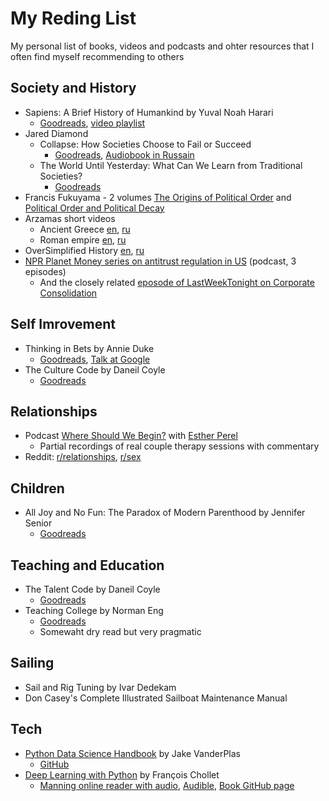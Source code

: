 # My Reding List
My personal list of books, videos and podcasts and ohter resources that I often find myself recommending to others


## Society and History
 - Sapiens: A Brief History of Humankind by Yuval Noah Harari
   - [Goodreads](https://www.goodreads.com/book/show/23692271-sapiens), [video playlist](https://www.youtube.com/watch?v=xQ4eg7Zj5OY&list=PLE-kxvSEhkzDEmLQx3RE09aKO4WS-M84t&index=4)
 - Jared Diamond
   - Collapse: How Societies Choose to Fail or Succeed
     - [Goodreads](https://www.goodreads.com/book/show/475.Collapse), [Audiobook in Russain](https://www.litres.ru/dzhared-m-daymond/kollaps-pochemu-odni-obschestva-prihodyat-k-procvetaniu-a-drugie-k-gibeli-22166043/)
   - The World Until Yesterday: What Can We Learn from Traditional Societies? 
     - [Goodreads](https://www.goodreads.com/book/show/15766601-the-world-until-yesterday)
 - Francis Fukuyama - 2 volumes [The Origins of Political Order](https://www.goodreads.com/book/show/9704856-the-origins-of-political-order) and [Political Order and Political Decay](https://www.goodreads.com/book/show/20575435-political-order-and-political-decay)
 - Arzamas short videos
   - Ancient Greece [en](https://www.youtube.com/watch?v=gFRxmi4uCGo), [ru](https://www.youtube.com/watch?v=LJdhEpJ03Ug)
   - Roman empire [en](https://www.youtube.com/watch?v=46ZXl-V4qwY&t=74s), [ru](https://www.youtube.com/watch?v=LqB2pZXEfO4)
 - OverSimplified History [en](https://www.youtube.com/watch?v=dHSQAEam2yc&list=PLQw_XrMliWVYSc66IpEnrr1MxCxy0H1SH), [ru](https://www.youtube.com/watch?v=b4PaJoT0Vrk&list=PLXqw_bOXdl5Va11yj3LHzI7WpakXbo05I)
 - [NPR Planet Money series on antitrust regulation in US](https://www.npr.org/sections/money/2019/03/20/704426033/antitrust-in-america) (podcast, 3 episodes)
    - And the closely related [eposode of LastWeekTonight on Corporate Consolidation](https://www.youtube.com/watch?v=00wQYmvfhn4)

## Self Imrovement
  - Thinking in Bets by Annie Duke
    - [Goodreads](https://www.goodreads.com/book/show/35957157-thinking-in-bets), [Talk at Google](https://www.youtube.com/watch?v=uYNsSeYjkp4)
  - The Culture Code by Daneil Coyle
    - [Goodreads](https://www.goodreads.com/book/show/33517721-the-culture-code)

## Relationships
 - Podcast [Where Should We Begin?](https://www.estherperel.com/podcast) with [Esther Perel](https://en.wikipedia.org/wiki/Esther_Perel)
   - Partial recordings of real couple therapy sessions with commentary
 - Reddit: [r/relationships](https://www.reddit.com/r/relationships), [r/sex](https://www.reddit.com/r/sex)

## Children
 - All Joy and No Fun: The Paradox of Modern Parenthood by Jennifer Senior
   - [Goodreads](https://www.goodreads.com/book/show/17383921-all-joy-and-no-fun)

## Teaching and Education
 - The Talent Code by Daneil Coyle
   - [Goodreads](https://www.goodreads.com/book/show/5771014-the-talent-code)
 - Teaching College by Norman Eng
   - [Goodreads](https://www.goodreads.com/book/show/33948880-teaching-college)
   - Somewaht dry read but very pragmatic

## Sailing
 - Sail and Rig Tuning by Ivar Dedekam
 - Don Casey's Complete Illustrated Sailboat Maintenance Manual

## Tech
  - [Python Data Science Handbook](https://jakevdp.github.io/PythonDataScienceHandbook/) by Jake VanderPlas
    - [GitHub](https://github.com/jakevdp/PythonDataScienceHandbook)
  - [Deep Learning with Python](https://www.manning.com/books/deep-learning-with-python) by François Chollet
    - [Manning online reader with audio](https://livebook.manning.com/#!/book/deep-learning-with-python/chapter-1/), [Audible](https://www.audible.com/pd/Deep-Learning-with-Python-Audiobook/B07H5TZ6KN), [Book GitHub page](https://github.com/fchollet/deep-learning-with-python-notebooks)
  
